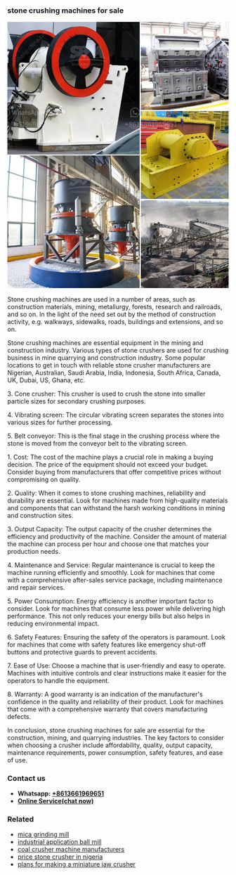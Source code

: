 <h3>stone crushing machines for sale</h3><img src='1706754274.jpg' alt=''><p>Stone crushing machines are used in a number of areas, such as construction materials, mining, metallurgy, forests, research and railroads, and so on. In the light of the need set out by the method of construction activity, e.g. walkways, sidewalks, roads, buildings and extensions, and so on.</p><p>Stone crushing machines are essential equipment in the mining and construction industry. Various types of stone crushers are used for crushing business in mine quarrying and construction industry. Some popular locations to get in touch with reliable stone crusher manufacturers are Nigerian, Australian, Saudi Arabia, India, Indonesia, South Africa, Canada, UK, Dubai, US, Ghana, etc.</p><p>3. Cone crusher: This crusher is used to crush the stone into smaller particle sizes for secondary crushing purposes.</p><p>4. Vibrating screen: The circular vibrating screen separates the stones into various sizes for further processing.</p><p>5. Belt conveyor: This is the final stage in the crushing process where the stone is moved from the conveyor belt to the vibrating screen.</p><p>1. Cost: The cost of the machine plays a crucial role in making a buying decision. The price of the equipment should not exceed your budget. Consider buying from manufacturers that offer competitive prices without compromising on quality.</p><p>2. Quality: When it comes to stone crushing machines, reliability and durability are essential. Look for machines made from high-quality materials and components that can withstand the harsh working conditions in mining and construction sites.</p><p>3. Output Capacity: The output capacity of the crusher determines the efficiency and productivity of the machine. Consider the amount of material the machine can process per hour and choose one that matches your production needs.</p><p>4. Maintenance and Service: Regular maintenance is crucial to keep the machine running efficiently and smoothly. Look for machines that come with a comprehensive after-sales service package, including maintenance and repair services.</p><p>5. Power Consumption: Energy efficiency is another important factor to consider. Look for machines that consume less power while delivering high performance. This not only reduces your energy bills but also helps in reducing environmental impact.</p><p>6. Safety Features: Ensuring the safety of the operators is paramount. Look for machines that come with safety features like emergency shut-off buttons and protective guards to prevent accidents.</p><p>7. Ease of Use: Choose a machine that is user-friendly and easy to operate. Machines with intuitive controls and clear instructions make it easier for the operators to handle the equipment.</p><p>8. Warranty: A good warranty is an indication of the manufacturer's confidence in the quality and reliability of their product. Look for machines that come with a comprehensive warranty that covers manufacturing defects.</p><p>In conclusion, stone crushing machines for sale are essential for the construction, mining, and quarrying industries. The key factors to consider when choosing a crusher include affordability, quality, output capacity, maintenance requirements, power consumption, safety features, and ease of use.</p><h3>Contact us</h3><ul><li><strong>Whatsapp:&nbsp;<a href="https://wa.me/8613661969651">+8613661969651</a></strong></li><li><a href="https://swt.shibang-china.com/?git&amp;zhl&amp;stone crushing machines for sale"><strong>Online Service(chat now)</strong></a></li></ul><h3>Related</h3><ul><li><a href='mica grinding mill.md'>mica grinding mill</a></li><li><a href='industrial application ball mill.md'>industrial application ball mill</a></li><li><a href='coal crusher machine manufacturers.md'>coal crusher machine manufacturers</a></li><li><a href='price stone crusher in nigeria.md'>price stone crusher in nigeria</a></li><li><a href='plans for making a miniature jaw crusher.md'>plans for making a miniature jaw crusher</a></li></ul>